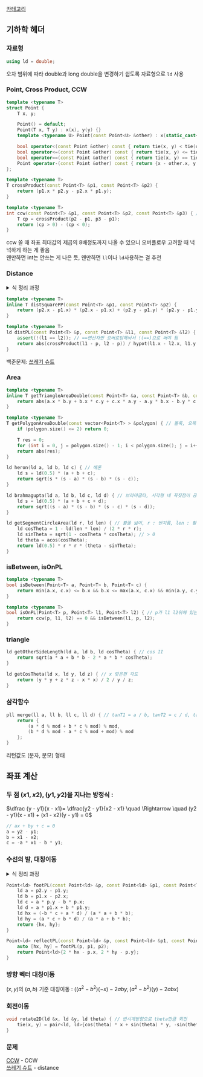[카테고리](/README.md)
## 기하학 헤더
### 자료형
```cpp
using ld = double;
```
오차 범위에 따라 double과 long double을 변경하기 쉽도록 자료형으로 `ld` 사용
### Point, Cross Product, CCW
```cpp
template <typename T>
struct Point {
    T x, y;

    Point() = default;
    Point(T x, T y) : x(x), y(y) {}
    template <typename U> Point(const Point<U> &other) : x(static_cast<T>(other.x)), y(static_cast<T>(other.y)) {}

    bool operator<(const Point &other) const { return tie(x, y) < tie(other.x, other.y); }
    bool operator<=(const Point &other) const { return tie(x, y) <= tie(other.x, other.y); }
    bool operator==(const Point &other) const { return tie(x, y) == tie(other.x, other.y); }
    Point operator-(const Point &other) const { return {x - other.x, y - other.y}; }
};

template <typename T>
T crossProduct(const Point<T> &p1, const Point<T> &p2) {
    return (p1.x * p2.y - p2.x * p1.y);
}

template <typename T>
int ccw(const Point<T> &p1, const Point<T> &p2, const Point<T> &p3) { // -1 : 시계, 0 : 일직선, 1 : 반시계
    T cp = crossProduct(p2 - p1, p3 - p1);
    return (cp > 0) - (cp < 0);
}
```
ccw 쓸 때 좌표 최대값의 제곱의 8배정도까지 나올 수 있으니 오버플로우 고려할 때 넉넉하게 하는 게 좋음   
왠만하면 int는 안쓰는 게 나은 듯, 왠만하면 `ll`이나 `ld`사용하는 걸 추천   

### Distance
<details>
<summary>식 정리 과정</summary>

p1p2와 p3 사이 거리(수선의 발이 선분 위에 있을 때)   

$(y_2 - y_1)(x - x_1) - (x_2 - x_1)(y - y_1) = 0$   

$(x_3, y_3) \text{에서 거리} = \dfrac{|(y_2 - y_1)(x_3 - x_1) - (x_2 - x_1)(y_3 - y_1)|}{\sqrt{(y_2 - y_1) ^ 2 + (x_2 - x_1) ^ 2}} = \dfrac{|cp(p3 - p1, p2 - p1)|}{dist(p_1, p_2)}$
</details>

```cpp
template <typename T>
inline T distSquarePP(const Point<T> &p1, const Point<T> &p2) {
    return (p2.x - p1.x) * (p2.x - p1.x) + (p2.y - p1.y) * (p2.y - p1.y);
}

template <typename T>
ld distPL(const Point<T> &p, const Point<T> &l1, const Point<T> &l2) { // distance from P(point, p) to L(line, l1l2)
    assert(!(l1 == l2)); // ==연산자만 오버로딩해놔서 !(==)으로 써야 됨
    return abs(crossProduct(l1 - p, l2 - p)) / hypot(l1.x - l2.x, l1.y - l2.y);
}
```
백준문제: [쓰레기 슈트](https://www.acmicpc.net/problem/4225)   
### Area
```cpp
template <typename T>
inline T getTriangleAreaDouble(const Point<T> &a, const Point<T> &b, const Point<T> &c) {
    return abs(a.x * b.y + b.x * c.y + c.x * a.y - a.y * b.x - b.y * c.x - c.y * a.x);
}

template <typename T>
T getPolygonAreaDouble(const vector<Point<T> > &polygon) { // 볼록, 오목 상관없이 단순다각형이면 넓이 계산 가능
    if (polygon.size() <= 2) return 0;

    T res = 0;
    for (int i = 0, j = polygon.size() - 1; i < polygon.size(); j = i++) res += crossProduct(polygon[j], polygon[i]);
    return abs(res);
}

ld heron(ld a, ld b, ld c) { // 헤론
    ld s = ld(0.5) * (a + b + c);
    return sqrt(s * (s - a) * (s - b) * (s - c));
}

ld brahmagupta(ld a, ld b, ld c, ld d) { // 브라마굽타, 사각형 네 꼭짓점이 공원점일 때
    ld s = ld(0.5) * (a + b + c + d);
    return sqrt((s - a) * (s - b) * (s - c) * (s - d));
}

ld getSegmentCircleArea(ld r, ld len) { // 활꼴 넓이, r : 반지름, len : 활꼴 길이
    ld cosTheta = 1 - ld(len * len) / (2 * r * r);
    ld sinTheta = sqrt(1 - cosTheta * cosTheta); // > 0
    ld theta = acos(cosTheta);
    return ld(0.5) * r * r * (theta - sinTheta);
}
```

### isBetween, isOnPL
```cpp
template <typename T>
bool isBetween(Point<T> a, Point<T> b, Point<T> c) {
    return min(a.x, c.x) <= b.x && b.x <= max(a.x, c.x) && min(a.y, c.y) <= b.y && b.y <= max(a.y, c.y);
}

template <typename T>
bool isOnPL(Point<T> p, Point<T> l1, Point<T> l2) { // p가 l1 l2위에 있는지
    return ccw(p, l1, l2) == 0 && isBetween(l1, p, l2);
}
```

### triangle
```cpp
ld getOtherSideLength(ld a, ld b, ld cosTheta) { // cos II
    return sqrt(a * a + b * b - 2 * a * b * cosTheta);
}

ld getCosTheta(ld x, ld y, ld z) { // x 맞은편 각도
    return (y * y + z * z - x * x) / 2 / y / z;
}
```

### 삼각함수
```cpp
pll merge(ll a, ll b, ll c, ll d) { // tanT1 = a / b, tanT2 = c / d, tan(T1 + T2) = ?
    return {
        (a * d % mod + b * c % mod) % mod,
        (b * d % mod - a * c % mod + mod) % mod
    };
}
```
리턴값도 (분자, 분모) 형태

## 좌표 계산
### 두 점 $(x1, x2), (y1, y2)$을 지나는 방정식 :   

$\dfrac {y - y1}{x - x1}= \dfrac{y2 - y1}{x2 - x1} \quad \Rightarrow \quad (y2 - y1)(x - x1) + (x1 - x2)(y - y1) = 0$   


```cpp
// ax + by + c = 0
a = y2 - y1;
b = x1 - x2;
c = -a * x1 - b * y1;
```

### 수선의 발, 대칭이동
<details>
<summary>식 정리 과정</summary>

(X, Y)에서 (x1, y1), (x2, y2)을 지나는 직선에 수선의 발 내린다고 하면   

$\dfrac{y_2 - y_1}{x_2 - x_1} \cdot \dfrac{y - Y}{x - X} = -1 \quad \Rightarrow \quad (y - Y)(y_2 - y_1) + (x - X)(x_2 - x_1) = 0$   

$\dfrac{y - y_1}{x - x_1} = \dfrac{y_2 - y_1}{x_2 - x_1} \quad \Rightarrow \quad (y_2 - y_1)(x - x_1) + (x_1 - x_2)(y - y_1) = 0$   

$let) \quad a = y_2 - y_1, \quad b = x_1 - x_2, \quad c = a Y - b X, \quad d = a x_1 + b y_1$   

$-bx + ay = c, \quad ax + by = d \quad \Rightarrow \quad \therefore x = \dfrac{-bc + ad}{a^2 + b^2}, \quad y = \dfrac{ac + bd}{a^2 + b^2}$   
</details>

```cpp
Point<ld> footPL(const Point<ld> &p, const Point<ld> &p1, const Point<ld> &p2) { // p에서 직선 p1p2에 내린 수선의발
    ld a = p2.y - p1.y;
    ld b = p1.x - p2.x;
    ld c = a * p.y - b * p.x;
    ld d = a * p1.x + b * p1.y;
    ld hx = (-b * c + a * d) / (a * a + b * b);
    ld hy = (a * c + b * d) / (a * a + b * b);
    return {hx, hy};
}

Point<ld> reflectPL(const Point<ld> &p, const Point<ld> &p1, const Point<ld> &p2) { // p의 직선 p1p2 기준 대칭이동
    auto [hx, hy] = footPL(p, p1, p2);
    return Point<ld>{2 * hx - p.x, 2 * hy - p.y};
}
```

### 방향 벡터 대칭이동
$(x, y)$의 $(a, b)$ 기준 대칭이동 : $((a^2 - b^2)(-x) - 2aby, (a^2 - b^2)(y) - 2abx)$

### 회전이동
```cpp
void rotate2D(ld &x, ld &y, ld theta) { // 반시계방향으로 theta만큼 회전
    tie(x, y) = pair<ld, ld>{cos(theta) * x + sin(theta) * y, -sin(theta) * x + cos(theta) * y};
}
```
<!-- TODO rotate3D추가해야 됨, 3D에서 z에 아무값넣어보내면 2D로도 쓸수있으니 3D만들고 나서 2D삭제하면 될 듯 -->

### 문제
[CCW](https://www.acmicpc.net/problem/11758) - CCW   
[쓰레기 슈트](https://www.acmicpc.net/problem/4225) - distance   